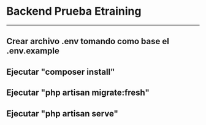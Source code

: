 # Backend Prueba Etraining
--- 
## Crear archivo .env tomando como base el .env.example
## Ejecutar "composer install"
## Ejecutar "php artisan migrate:fresh"
## Ejecutar "php artisan serve"